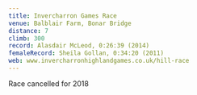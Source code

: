 ```yaml
---
title: Invercharron Games Race
venue: Balblair Farm, Bonar Bridge
distance: 7
climb: 300
record: Alasdair McLeod, 0:26:39 (2014)
femaleRecord: Sheila Gollan, 0:34:20 (2011)
web: www.invercharronhighlandgames.co.uk/hill-race
---
```

Race cancelled for 2018